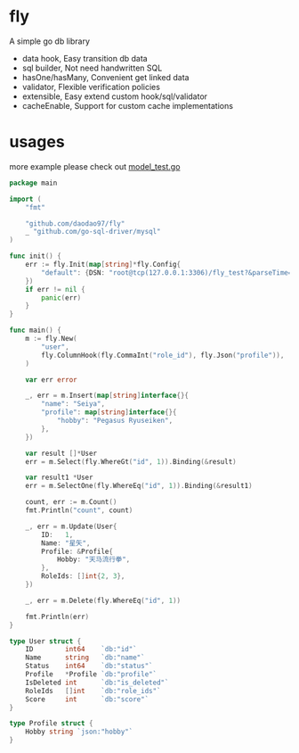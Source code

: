 # fly

A simple go db library

- data hook, Easy transition db data
- sql builder, Not need handwritten SQL
- hasOne/hasMany, Convenient get linked data
- validator, Flexible verification policies
- extensible, Easy extend custom hook/sql/validator
- cacheEnable, Support for custom cache implementations

# usages

more example please check out [model_test.go](./model_test.go)

```go
package main

import (
    "fmt"

    "github.com/daodao97/fly"
    _ "github.com/go-sql-driver/mysql"
)

func init() {
    err := fly.Init(map[string]*fly.Config{
        "default": {DSN: "root@tcp(127.0.0.1:3306)/fly_test?&parseTime=true"},
    })
    if err != nil {
        panic(err)
    }
}

func main() {
    m := fly.New(
        "user",
        fly.ColumnHook(fly.CommaInt("role_id"), fly.Json("profile")),
    )

    var err error

    _, err = m.Insert(map[string]interface{}{
        "name": "Seiya",
        "profile": map[string]interface{}{
            "hobby": "Pegasus Ryuseiken",
        },
    })

    var result []*User
    err = m.Select(fly.WhereGt("id", 1)).Binding(&result)

    var result1 *User
    err = m.SelectOne(fly.WhereEq("id", 1)).Binding(&result1)

    count, err := m.Count()
    fmt.Println("count", count)

    _, err = m.Update(User{
        ID:   1,
        Name: "星矢",
        Profile: &Profile{
            Hobby: "天马流行拳",
        },
        RoleIds: []int{2, 3},
    })

    _, err = m.Delete(fly.WhereEq("id", 1))

    fmt.Println(err)
}

type User struct {
    ID        int64    `db:"id"`
    Name      string   `db:"name"`
    Status    int64    `db:"status"`
    Profile   *Profile `db:"profile"`
    IsDeleted int      `db:"is_deleted"`
    RoleIds   []int    `db:"role_ids"`
    Score     int      `db:"score"`
}

type Profile struct {
    Hobby string `json:"hobby"`
}
```